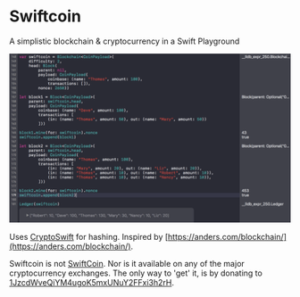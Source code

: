 # Swiftcoin
A simplistic blockchain &amp; cryptocurrency in a Swift Playground

![](swiftcoin.png)

Uses [CryptoSwift](https://github.com/krzyzanowskim/CryptoSwift) for hashing. Inspired by [https://anders.com/blockchain/](https://anders.com/blockchain/).

Swiftcoin is not [SwiftCoin](https://en.wikipedia.org/wiki/SwiftCoin). Nor is it available on any of the major cryptocurrency exchanges. The only way to 'get' it, is by donating to [1JzcdWveQiYM4ugoK5mxUNuY2FFxi3h2rH](https://blockchain.info/address/1JzcdWveQiYM4ugoK5mxUNuY2FFxi3h2rH).